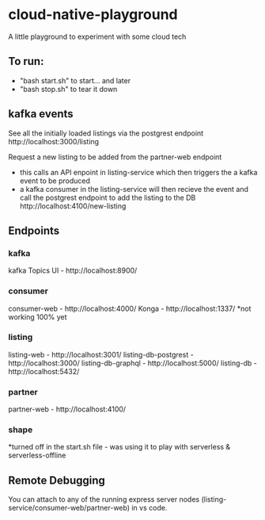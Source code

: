 # cloud-native-playground
A little playground to experiment with some cloud tech

## To run:
- "bash start.sh" to start... and later 
- "bash stop.sh" to tear it down


## kafka events
See all the initially loaded listings via the postgrest endpoint
http://localhost:3000/listing

Request a new listing to be added from the partner-web endpoint
 - this calls an API enpoint in listing-service which then triggers the a kafka event to be produced
 - a kafka consumer in the listing-service will then recieve the event and call the postgrest endpoint to add the listing to the DB
http://localhost:4100/new-listing



## Endpoints

### kafka
kafka Topics UI - http://localhost:8900/

### consumer
consumer-web - http://localhost:4000/
Konga - http://localhost:1337/   *not working 100% yet

### listing
listing-web - http://localhost:3001/
listing-db-postgrest - http://localhost:3000/
listing-db-graphql - http://localhost:5000/
listing-db - http://localhost:5432/

### partner
partner-web - http://localhost:4100/

### shape
*turned off in the start.sh file - was using it to play with serverless & serverless-offline


## Remote Debugging
You can attach to any of the running express server nodes (listing-service/consumer-web/partner-web) in vs code.
